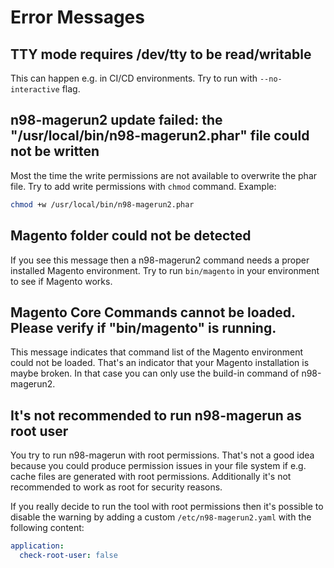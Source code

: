 # Error Messages

## TTY mode requires /dev/tty to be read/writable

This can happen e.g. in CI/CD environments. Try to run with `--no-interactive` flag.

## n98-magerun2 update failed: the "/usr/local/bin/n98-magerun2.phar" file could not be written

Most the time the write permissions are not available to overwrite the phar file. Try to add write permissions with `chmod` command. Example:

```bash
chmod +w /usr/local/bin/n98-magerun2.phar
```

## Magento folder could not be detected

If you see this message then a n98-magerun2 command needs a proper installed Magento environment. Try to run `bin/magento` in your environment to see if Magento works.

## Magento Core Commands cannot be loaded. Please verify if "bin/magento" is running.

This message indicates that command list of the Magento environment could not be loaded. That's an indicator that your Magento installation is maybe broken. In that case you can only use the build-in command of n98-magerun2.

## It's not recommended to run n98-magerun as root user

You try to run n98-magerun with root permissions. That's not a good idea because you could produce permission issues in your file system if e.g. cache files are generated with root permissions. Additionally it's not recommended to work as root for security reasons.

If you really decide to run the tool with root permissions then it's possible to disable the warning by adding a custom `/etc/n98-magerun2.yaml` with the following content:

```yaml
application:
  check-root-user: false
```
